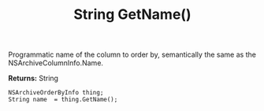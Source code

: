 ﻿---
uid: crmscript_ref_NSArchiveOrderByInfo_GetName
title: String GetName()
intellisense: NSArchiveOrderByInfo.GetName
keywords: NSArchiveOrderByInfo, GetName
so.topic: reference
---

Programmatic name of the column to order by, semantically the same as the NSArchiveColumnInfo.Name.

**Returns:** String


```crmscript
NSArchiveOrderByInfo thing;
String name  = thing.GetName();
```


